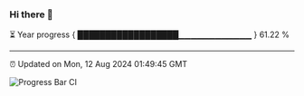 ### Hi there 👋

⏳ Year progress { ██████████████████▁▁▁▁▁▁▁▁▁▁▁▁ } 61.22 %

---

⏰ Updated on Mon, 12 Aug 2024 01:49:45 GMT

![Progress Bar CI](https://github.com/IshwaranRudhara/GIT-ACTION/workflows/Progress%20Bar%20CI/badge.svg)
